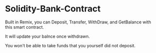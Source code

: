 # Solidity-Bank-Contract
Built in Remix, you can Deposit, Transfer, WithDraw, and GetBalance with this smart contract. 

It will update your balnce once withdrawn. 

You won't be able to take funds that you yourself did not deposit.

